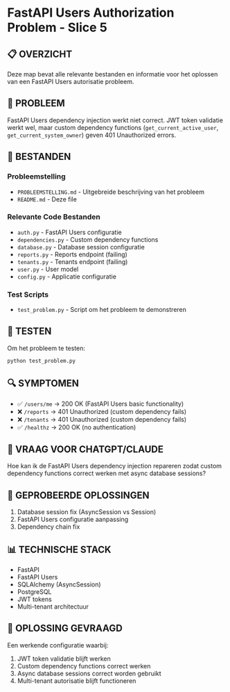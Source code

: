 # FastAPI Users Authorization Problem - Slice 5

## 📋 OVERZICHT
Deze map bevat alle relevante bestanden en informatie voor het oplossen van een FastAPI Users autorisatie probleem.

## 🚨 PROBLEEM
FastAPI Users dependency injection werkt niet correct. JWT token validatie werkt wel, maar custom dependency functions (`get_current_active_user`, `get_current_system_owner`) geven 401 Unauthorized errors.

## 📁 BESTANDEN

### Probleemstelling
- `PROBLEEMSTELLING.md` - Uitgebreide beschrijving van het probleem
- `README.md` - Deze file

### Relevante Code Bestanden
- `auth.py` - FastAPI Users configuratie
- `dependencies.py` - Custom dependency functions
- `database.py` - Database session configuratie
- `reports.py` - Reports endpoint (failing)
- `tenants.py` - Tenants endpoint (failing)
- `user.py` - User model
- `config.py` - Applicatie configuratie

### Test Scripts
- `test_problem.py` - Script om het probleem te demonstreren

## 🧪 TESTEN
Om het probleem te testen:

```bash
python test_problem.py
```

## 🔍 SYMPTOMEN
- ✅ `/users/me` → 200 OK (FastAPI Users basic functionality)
- ❌ `/reports` → 401 Unauthorized (custom dependency fails)
- ❌ `/tenants` → 401 Unauthorized (custom dependency fails)
- ✅ `/healthz` → 200 OK (no authentication)

## 🎯 VRAAG VOOR CHATGPT/CLAUDE
Hoe kan ik de FastAPI Users dependency injection repareren zodat custom dependency functions correct werken met async database sessions?

## 🔧 GEPROBEERDE OPLOSSINGEN
1. Database session fix (AsyncSession vs Session)
2. FastAPI Users configuratie aanpassing
3. Dependency chain fix

## 📊 TECHNISCHE STACK
- FastAPI
- FastAPI Users
- SQLAlchemy (AsyncSession)
- PostgreSQL
- JWT tokens
- Multi-tenant architectuur

## 🚀 OPLOSSING GEVRAAGD
Een werkende configuratie waarbij:
1. JWT token validatie blijft werken
2. Custom dependency functions correct werken
3. Async database sessions correct worden gebruikt
4. Multi-tenant autorisatie blijft functioneren
